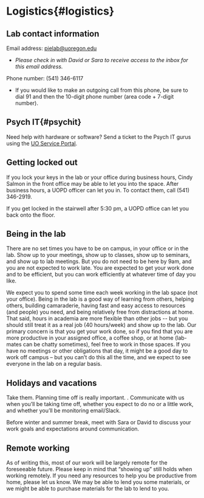 # Logistics{#logistics}

## Lab contact information

Email address: [pielab@uoregon.edu](mailto:pielab@uoregon.edu)

  * _Please check in with David or Sara to receive access to the inbox for this email address._

Phone number: (541) 346-6117

  * If you would like to make an outgoing call from this phone, be sure to dial 91 and then the 10-digit phone number (area code + 7-digit number). 

## Psych IT{#psychit}

Need help with hardware or software? Send a ticket to the Psych IT gurus using the [UO Service Portal](https://service.uoregon.edu/TDClient/2030/Portal/Requests/ServiceCatalog?CategoryID=18258).

## Getting locked out
If you lock your keys in the lab or your office during business hours, Cindy Salmon in the front office may be able to let you into the space. After business hours, a UOPD officer can let you in. To contact them, call (541) 346-2919.

If you get locked in the stairwell after 5:30 pm, a UOPD office can let you back onto the floor. 

## Being in the lab

There are no set times you have to be on campus, in your office or in the lab. Show up to your meetings, show up to classes, show up to seminars, and show up to lab meetings. But you do not need to be here by 9am, and you are not expected to work late. You are expected to get your work done and to be efficient, but you can work efficiently at whatever time of day you like. 

We expect you to spend some time each week working in the lab space (not your office). Being in the lab is a good way of learning from others, helping others, building camaraderie, having fast and easy access to resources (and people) you need, and being relatively free from distractions at home. That said, hours in academia are more flexible than other jobs -- but you should still treat it as a real job (40 hours/week) and show up to the lab. Our primary concern is that you get your work done, so if you find that you are more productive in your assigned office, a coffee shop, or at home (lab-mates can be chatty sometimes), feel free to work in those spaces. If you have no meetings or other obligations that day, it might be a good day to work off campus – but you can’t do this all the time, and we expect to see everyone in the lab on a regular basis. 

## Holidays and vacations

Take them. Planning time off is really important. . Communicate with us when you’ll be taking time off, whether you expect to do no or a little work, and whether you’ll be monitoring email/Slack. 

Before winter and summer break, meet with Sara or David to discuss your work goals and expectations around communication. 

## Remote working

As of writing this, most of our work will be largely remote for the foreseeable future. Please keep in mind that “showing up” still holds when working remotely. If you need any resources to help you be productive from home, please let us know. We may be able to lend you some materials, or we might be able to purchase materials for the lab to lend to you. 
